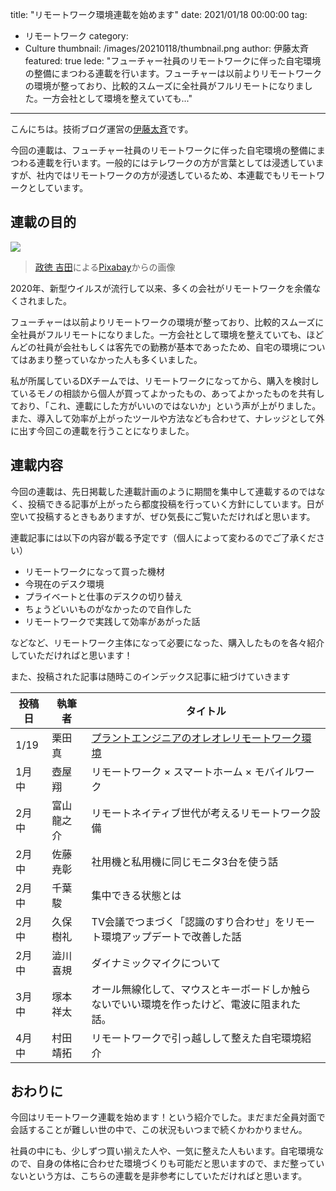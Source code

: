title: "リモートワーク環境連載を始めます"
date: 2021/01/18 00:00:00
tag:
  - リモートワーク
category:
  - Culture
thumbnail: /images/20210118/thumbnail.png
author: 伊藤太斉
featured: true
lede: "フューチャー社員のリモートワークに伴った自宅環境の整備にまつわる連載を行います。フューチャーは以前よりリモートワークの環境が整っており、比較的スムーズに全社員がフルリモートになりました。一方会社として環境を整えていても..."
---
こんにちは。技術ブログ運営の[伊藤太斉](https://twitter.com/kaedemalu)です。

今回の連載は、フューチャー社員のリモートワークに伴った自宅環境の整備にまつわる連載を行います。一般的にはテレワークの方が言葉としては浸透していますが、社内ではリモートワークの方が浸透しているため、本連載でもリモートワークとしています。

## 連載の目的

![](/images/20210118/remote-5491798_1280.png)

> <a href="https://pixabay.com/ja/users/roadlight-15702095/?utm_source=link-attribution&amp;utm_medium=referral&amp;utm_campaign=image&amp;utm_content=5491798">政徳 吉田</a>による<a href="https://pixabay.com/ja/?utm_source=link-attribution&amp;utm_medium=referral&amp;utm_campaign=image&amp;utm_content=5491798">Pixabay</a>からの画像

2020年、新型ウイルスが流行して以来、多くの会社がリモートワークを余儀なくされました。

フューチャーは以前よりリモートワークの環境が整っており、比較的スムーズに全社員がフルリモートになりました。一方会社として環境を整えていても、ほどんどの社員が会社もしくは客先での勤務が基本であったため、自宅の環境についてはあまり整っていなかった人も多くいました。

私が所属しているDXチームでは、リモートワークになってから、購入を検討しているモノの相談から個人が買ってよかったもの、あってよかったものを共有しており、「これ、連載にした方がいいのではないか」という声が上がりました。また、導入して効率が上がったツールや方法なども合わせて、ナレッジとして外に出す今回この連載を行うことになりました。

## 連載内容

今回の連載は、先日掲載した連載計画のように期間を集中して連載するのではなく、投稿できる記事が上がったら都度投稿を行っていく方針にしています。日が空いて投稿するときもありますが、ぜひ気長にご覧いただければと思います。

連載記事には以下の内容が載る予定です（個人によって変わるのでご了承ください）

- リモートワークになって買った機材
- 今現在のデスク環境
- プライベートと仕事のデスクの切り替え
- ちょうどいいものがなかったので自作した
- リモートワークで実践して効率があがった話

などなど、リモートワーク主体になって必要になった、購入したものを各々紹介していただければと思います！

また、投稿された記事は随時このインデックス記事に紐づけていきます

| 投稿日 | 執筆者 | タイトル |
| ----- | ----- | ----- |
| 1/19 | 栗田真 | [プラントエンジニアのオレオレリモートワーク環境](https://future-architect.github.io/articles/20210119/) |
| 1月中 | 壺屋翔 | リモートワーク × スマートホーム × モバイルワーク |
| 2月中 | 富山龍之介 | リモートネイティブ世代が考えるリモートワーク設備 |
| 2月中 | 佐藤尭彰 | 社用機と私用機に同じモニタ3台を使う話 |
| 2月中| 千葉駿 | 集中できる状態とは |
| 2月中 | 久保樹礼 | TV会議でつまづく「認識のすり合わせ」をリモート環境アップデートで改善した話 |
| 2月中 | 澁川喜規 | ダイナミックマイクについて |
| 3月中 | 塚本祥太 | オール無線化して、マウスとキーボードしか触らないでいい環境を作ったけど、電波に阻まれた話。 |
| 4月中 | 村田靖拓 | リモートワークで引っ越しして整えた自宅環境紹介 |

## おわりに

今回はリモートワーク連載を始めます！という紹介でした。まだまだ全員対面で会話することが難しい世の中で、この状況もいつまで続くかわかりません。

社員の中にも、少しずつ買い揃えた人や、一気に整えた人もいます。自宅環境なので、自身の体格に合わせた環境づくりも可能だと思いますので、まだ整っていないという方は、こちらの連載を是非参考にしていただければと思います。

